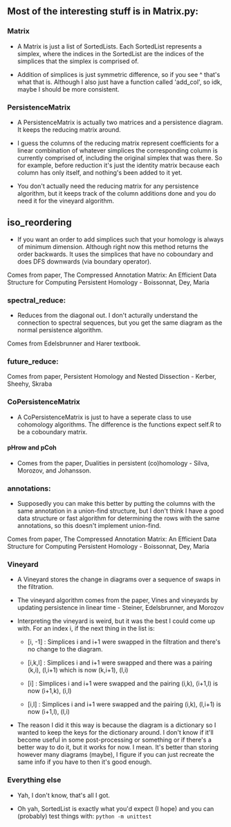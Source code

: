 ## Most of the interesting stuff is in Matrix.py:

### Matrix

* A Matrix is just a list of SortedLists. Each SortedList represents a simplex, where the indices in the SortedList are the indices of the simplices that the simplex is comprised of.

* Addition of simplices is just symmetric difference, so if you see ^ that's what that is. Although I also just have a function called 'add_col', so idk, maybe I should be more consistent.

### PersistenceMatrix

* A PersistenceMatrix is actually two matrices and a persistence diagram. It keeps the reducing matrix around.

* I guess the columns of the reducing matrix represent coefficients for a linear combination of whatever simplices the corresponding column is currently comprised of, including the original simplex that was there. So for example, before reduction it's just the identity matrix because each column has only itself, and nothing's been added to it yet.

* You don't actually need the reducing matrix for any persistence algorithm, but it keeps track of the column additions done and you do need it for the vineyard algorithm.

## iso_reordering

* If you want an order to add simplices such that your homology is always of minimum dimension. Although right now this method returns the order backwards. It uses the simplices that have no coboundary and does DFS downwards (via boundary operator).

Comes from paper, The Compressed Annotation Matrix: An Efficient Data Structure for Computing Persistent Homology - Boissonnat, Dey, Maria

### spectral_reduce:

* Reduces from the diagonal out. I don't acturally understand the connection to spectral sequences, but you get the same diagram as the normal persistence algorithm.

Comes from Edelsbrunner and Harer textbook.

### future_reduce:

Comes from paper, Persistent Homology and Nested Dissection - Kerber, Sheehy, Skraba

### CoPersistenceMatrix

* A CoPersistenceMatrix is just to have a seperate class to use cohomology algorithms. The difference is the functions expect self.R to be a coboundary matrix.

#### pHrow and pCoh

* Comes from the paper, Dualities in persistent (co)homology - Silva, Morozov, and Johansson.

### annotations:

* Supposedly you can make this better by putting the columns with the same annotation in a union-find structure, but I don't think I have a good data structure or fast algorithm for determining the rows with the same annotations, so this doesn't implement union-find.

Comes from paper, The Compressed Annotation Matrix: An Efficient Data Structure for Computing Persistent Homology - Boissonnat, Dey, Maria

### Vineyard

* A Vineyard stores the change in diagrams over a sequence of swaps in the filtration.

* The vineyard algorithm comes from the paper, Vines and vineyards by updating persistence in linear time - Steiner, Edelsbrunner, and Morozov

* Interpreting the vineyard is weird, but it was the best I could come up with. For an index i, if the next thing in the list is:

	* [i, -1] : Simplices i and i+1 were swapped in the filtration and there's no change to the diagram.

	* [i,k,l] : Simplices i and i+1 were swapped and there was a pairing (k,i), (l,i+1) which is now (k,i+1), (l,i)

	* [i]			: Simplices i and i+1 were swapped and the pairing (i,k), (i+1,l) is now (i+1,k), (i,l)

	* [i,l]		: Simplices i and i+1 were swapped and the pairing (i,k), (l,i+1) is now (i+1,l), (l,i)

* The reason I did it this way is because the diagram is a dictionary so I wanted to keep the keys for the dictionary around. I don't know if it'll become useful in some post-processing or something or if there's a better way to do it, but it works for now. I mean. It's better than storing however many diagrams (maybe), I figure if you can just recreate the same info if you have to then it's good enough.

### Everything else

* Yah, I don't know, that's all I got.

* Oh yah, SortedList is exactly what you'd expect (I hope) and you can (probably) test things with:
`python -m unittest`
